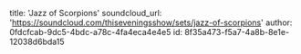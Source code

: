 title: 'Jazz of Scorpions'
soundcloud_url: 'https://soundcloud.com/thiseveningsshow/sets/jazz-of-scorpions'
author: 0fdcfcab-9dc5-4bdc-a78c-4fa4eca4e4e5
id: 8f35a473-f5a7-4a8b-8e1e-12038d6bda15
